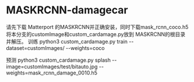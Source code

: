 # MASKRCNN-damagecar
请先下载 Matterport  的MASKRCNN并正确安装，同时下载mask_rcnn_coco.h5
将本分支的customImage和custom_cardamage.py放到 MASKRCNN的根目录并解压。
训练
python3 custom_cardamage.py train --dataset=customImages/  --weights=coco

预测
python3 custom_cardamage.py splash --image=customImages/test/bitauto.jpg --weights=mask_rcnn_damage_0010.h5
